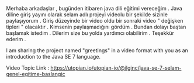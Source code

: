 Merhaba arkadaşlar , bugünden itibaren java dili eğitimi vereceğim . Java diline giriş yayını olarak selam adlı projeyi videolu bir şekilde sizinle paylaşıyorum . Giriş düzeyinde bir video oldu bir sonraki video " değişken tipleri " olacaktır . Kimsenin paylaşmadığını gördüm . Bundan dolayı baştan başlamak istedim . Dilerim size bu yolda yardımcı olabilirim . Teşekkür ederim .

I am sharing the project named "greetings" in a video format with you as an introduction to the Java SE 7 language. 

Video Topic Link : https://utopian.io/utopian-io/@ilginc/java-se-7-selam-genel-egitime-baslangic
